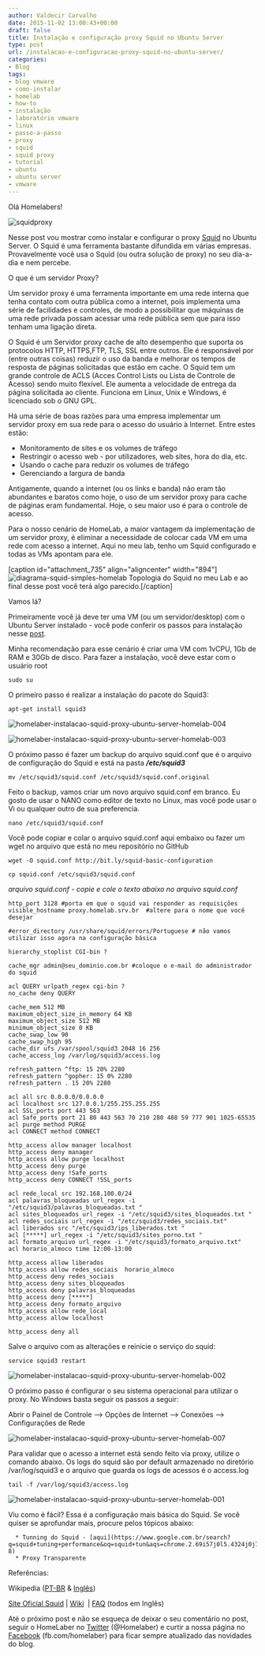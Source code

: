 ```yaml
---
author: Valdecir Carvalho
date: 2015-11-02 13:00:43+00:00
draft: false
title: Instalação e configuração proxy Squid no Ubuntu Server
type: post
url: /instalacao-e-configuracao-proxy-squid-no-ubuntu-server/
categories:
- Blog
tags:
- blog vmware
- como-instalar
- homelab
- how-to
- instalação
- laboratório vmware
- linux
- passo-a-passo
- proxy
- squid
- squid proxy
- tutorial
- ubuntu
- ubuntu server
- vmware
---
```


Olá Homelabers!

![squidproxy](/imagens/2015/10/squidproxy.jpg)


Nesse post vou mostrar como instalar e configurar o proxy [Squid](http://www.squid-cache.org/) no Ubuntu Server. O Squid é uma ferramenta bastante difundida em várias empresas. Provavelmente você usa o Squid (ou outra solução de proxy) no seu dia-a-dia e nem percebe.

O que é um servidor Proxy?



Um servidor proxy é uma ferramenta importante em uma rede interna que tenha contato com outra pública como a internet, pois implementa uma série de facilidades e controles, de modo a possibilitar que máquinas de uma rede privada possam acessar uma rede pública sem que para isso tenham uma ligação direta.



O Squid é um Servidor proxy cache de alto desempenho que suporta os protocolos HTTP, HTTPS,FTP, TLS, SSL entre outros. Ele é responsável por (entre outras coisas) reduzir o uso da banda e melhorar os tempos de resposta de páginas solicitadas que estão em cache. O Squid tem um grande controle de ACLS (Acces Control Lists ou Lista de Controle de Acesso) sendo muito flexível. Ele aumenta a velocidade de entrega da página solicitada ao cliente. Funciona em Linux, Unix e Windows, é licenciado sob o GNU GPL.



Há uma série de boas razões para uma empresa implementar um servidor proxy em sua rede para o acesso do usuário à Internet. Entre estes estão:
- Monitoramento de sites e os volumes de tráfego
- Restringir o acesso web - por utilizadores, web sites, hora do dia, etc.
- Usando o cache para reduzir os volumes de tráfego
- Gerenciando a largura de banda



Antigamente, quando a internet (ou os links e banda) não eram tão abundantes e baratos como hoje, o uso de um servidor proxy para cache de páginas eram fundamental. Hoje, o seu maior uso é para o controle de acesso.

Para o nosso cenário de HomeLab, a maior vantagem da implementação de um servidor proxy, é eliminar a necessidade de colocar cada VM em uma rede com acesso a internet. Aqui no meu lab, tenho um Squid configurado e todas as VMs apontam para ele.



[caption id="attachment_735" align="aligncenter" width="894"]![diagrama-squid-simples-homelab](/imagens/2015/11/diagrama-squid-simples-homelab.png)
Topologia do Squid no meu Lab e ao final desse post você terá algo parecido.[/caption]

Vamos lá?

<!-- more -->

Primeiramente você já deve ter uma VM (ou um servidor/desktop) com o Ubuntu Server instalado - você pode conferir os passos para instalação nesse [post](http://homelaber.com.br/como-instalar-e-configurar-o-linux-ubuntu-server/).

Minha recomendação para esse cenário é criar uma VM com 1vCPU, 1Gb de RAM e 30Gb de disco.
Para fazer a instalação, você deve estar com o usuário root


    
    sudo su



O primeiro passo é realizar a instalação do pacote do Squid3:


    
    apt-get install squid3



![homelaber-instalacao-squid-proxy-ubuntu-server-homelab-004](/imagens/2015/10/homelaber-instalacao-squid-proxy-ubuntu-server-homelab-004.png)


![homelaber-instalacao-squid-proxy-ubuntu-server-homelab-003](/imagens/2015/10/homelaber-instalacao-squid-proxy-ubuntu-server-homelab-003.png)


O próximo passo é fazer um backup do arquivo squid.conf que é o arquivo de configuração do Squid e está na pasta _**/etc/squid3**_


    
    mv /etc/squid3/squid.conf /etc/squid3/squid.conf.original



Feito o backup, vamos criar um novo arquivo squid.conf em branco. Eu gosto de usar o NANO como editor de texto no Linux, mas você pode usar o Vi ou qualquer outro de sua preferencia.


    
    nano /etc/squid3/squid.conf



Você pode copiar e colar o arquivo squid.conf aqui embaixo ou fazer um wget no arquivo que está no meu repositório no GitHub


    
    wget -O squid.conf http://bit.ly/squid-basic-configuration
    
    cp squid.conf /etc/squid3/squid.conf



_arquivo squid.conf - copie e cole o texto abaixo no arquivo squid.conf_


    
    http_port 3128 #porta em que o squid vai responder as requisições
    visible_hostname proxy.homelab.srv.br  #altere para o nome que você desejar
    
    #error_directory /usr/share/squid/errors/Portuguese # não vamos utilizar isso agora na configuração básica
    
    hierarchy_stoplist CGI-bin ? 
    
    cache_mgr admin@seu_dominio.com.br #coloque o e-mail do administrador do squid
    
    acl QUERY urlpath_regex cgi-bin ?
    no_cache deny QUERY 
    
    cache_mem 512 MB
    maximum_object_size_in_memory 64 KB
    maximum_object_size 512 MB
    minimum_object_size 0 KB
    cache_swap_low 90
    cache_swap_high 95
    cache_dir ufs /var/spool/squid3 2048 16 256
    cache_access_log /var/log/squid3/access.log 
    
    refresh_pattern ^ftp: 15 20% 2280
    refresh_pattern ^gopher: 15 0% 2280
    refresh_pattern . 15 20% 2280 
    
    acl all src 0.0.0.0/0.0.0.0
    acl localhost src 127.0.0.1/255.255.255.255
    acl SSL_ports port 443 563
    acl Safe_ports port 21 80 443 563 70 210 280 488 59 777 901 1025-65535
    acl purge method PURGE
    acl CONNECT method CONNECT 
    
    http_access allow manager localhost
    http_access deny manager
    http_access allow purge localhost
    http_access deny purge
    http_access deny !Safe_ports
    http_access deny CONNECT !SSL_ports 
    
    acl rede_local src 192.168.100.0/24
    acl palavras_bloqueadas url_regex -i "/etc/squid3/palavras_bloqueadas.txt "
    acl sites_bloqueados url_regex -i "/etc/squid3/sites_bloqueados.txt "
    acl redes_sociais url_regex -i "/etc/squid3/redes_sociais.txt"
    acl liberados src "/etc/squid3/ips_liberados.txt "
    acl [*****] url_regex -i "/etc/squid3/sites_porno.txt "
    acl formato_arquivo url_regex -i "/etc/squid3/formato_arquivo.txt"
    acl horario_almoco time 12:00-13:00 
    
    http_access allow liberados
    http_access allow redes_sociais  horario_almoco
    http_access deny redes_sociais
    http_access deny sites_bloqueados
    http_access deny palavras_bloqueadas
    http_access deny [*****]
    http_access deny formato_arquivo
    http_access allow rede_local
    http_access allow localhost 
    
    http_access deny all



Salve o arquivo com as alterações e reinicie o serviço do squid:


    
    service squid3 restart



![homelaber-instalacao-squid-proxy-ubuntu-server-homelab-002](/imagens/2015/10/homelaber-instalacao-squid-proxy-ubuntu-server-homelab-002.png)


O próximo passo é configurar o seu sistema operacional para utilizar o proxy. No Windows basta seguir os passos a seguir:

Abrir o Painel de Controle --> Opções de Internet --> Conexões --> Configurações de Rede

![homelaber-instalacao-squid-proxy-ubuntu-server-homelab-007](/imagens/2015/11/homelaber-instalacao-squid-proxy-ubuntu-server-homelab-007.png)


Para validar que o acesso a internet está sendo feito via proxy, utilize o comando abaixo. Os logs do squid são por default armazenado no diretório /var/log/squid3 e o arquivo que guarda os logs de acessos é o access.log


    
    tail -f /var/log/squid3/access.log



![homelaber-instalacao-squid-proxy-ubuntu-server-homelab-001](/imagens/2015/10/homelaber-instalacao-squid-proxy-ubuntu-server-homelab-001.png)


Viu como é fácil? Essa é a configuração mais básica do Squid. Se você quiser se aprofundar mais, procure pelos tópicos abaixo:




      * Tunning do Squid - [aqui](https://www.google.com.br/search?q=squid+tuning+performance&oq=squid+tun&aqs=chrome.2.69i57j0l5.4324j0j7&sourceid=chrome&es_sm=122&ie=UTF-8)
      * Proxy Transparente


Referências:

Wikipedia ([PT-BR](https://pt.wikipedia.org/wiki/Proxy) & [Inglês](https://en.wikipedia.org/wiki/Proxy_server))

[Site Oficial Squid](http://www.squid-cache.org/) | [Wiki](http://wiki.squid-cache.org/)  | [FAQ](http://wiki.squid-cache.org/SquidFaq) (todos em Inglês)

Até o próximo post e não se esqueça de deixar o seu comentário no post, seguir o HomeLaber no [Twitter](https://twitter.com/homelaber) (@Homelaber) e curtir a nossa página no [Facebook](https://www.facebook.com/homelaber) (fb.com/homelaber) para ficar sempre atualizado das novidades do blog.
